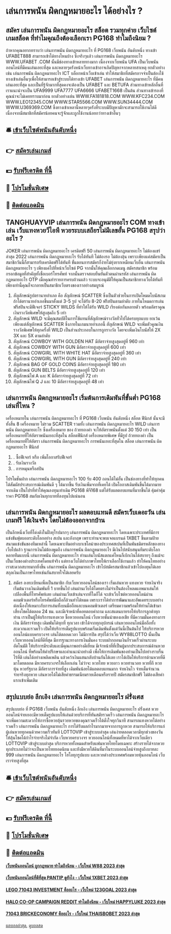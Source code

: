 # เล่นการพนัน ผิดกฎหมายอะไร ได้อย่างไร ?
## สมัคร เล่นการพนัน ผิดกฎหมายอะไร สล็อต รวมทุกค่าย เว็บไซต์ เกมสล็อต ที่ทำไมคุณถึงต้องเลือกเรา PG168 ทำไมถึงนิยม ?
ถ้าหากคุณอยากทราบว่า เล่นการพนัน ผิดกฎหมายอะไร ที่ PG168 เว็บพนัน อันดับหนึ่ง ทางเข้า UFABET888 สามารถเข้าได้ทางไหนบ้าง ซึ่งจริงๆแล้ว เล่นการพนัน ผิดกฎหมายอะไร WWW.UFABET .COM นั้นมีช่องทางเข้าหลายทางมาก เนื่องจากเว็บพนัน UFA เป็นเว็บพนันออนไลน์ที่มีคนเล่นเอยะที่สุด และหลายๆครังหน้าเว็บทางเข้าอาจเกิดปัญหาจากหลายสาเหตุ ยกตัวอย่างเช่น เล่นการพนัน ผิดกฎหมายอะไร ICT บล็อกหน้าเว็บเข้าเล่น ทำให้สมาชิกที่สมัครอาจจำเป็นต้องใช้ทางเข้าเล่นอื่นๆเพื่อให้สามารถเข้าสู่ระบบได้ทางเข้า UFABET เล่นการพนัน ผิดกฎหมายอะไร ที่มีคนเล่นเอยะที่สุด และเป็นที่รู้จักมากที่สุดคงจะต้องเป็น UFABET และ BETUFA ส่วนทางเข้าหลักอื่นที่เราแนะนำจะเป็น UFA9999 UFA7777 UFA6666 UFABET1668 เป็นต้น ส่วนทางเข้ารองที่คุณน่าจะไม่เคยทราบมาก่อน ยกตัวอย่างเช่น WWW.FA181818.COM WWW.KFC234.COM WWW.LEO12345.COM WWW.STAR5566.COM WWW.SUN34444.COM WWW.U369369.COM ซึ่งทางเข้าเหลานี้หลายๆครังที่ระบบมีปัญหามักจะสามารถใช้งานได้ดีเนื่องจากมีสมาชิกที่สมัครน้อยคนจะรู้จักและถูกใช้งานน้อยกว่าทางเข้าอื่นๆ

## 🛎 [เข้าเว็บไซต์พนันอันดับหนึ่ง](https://bit.ly/3SdLNi2)
## 👉 [สมัครเล่นเกมส์](https://bit.ly/3SdLNi2)
## 💵 [รับฟรีเครดิต ที่นี้](https://bit.ly/3dyRKHj)
## 👑 [โปรโมชั่นพิเศษ](https://bit.ly/3dyRKHj)
## 📱 [ติดต่อแอดมิน](https://bit.ly/3dyRKHj)

## TANGHUAYVIP เล่นการพนัน ผิดกฎหมายอะไร COM ทางเข้าเล่น เว็บแทงหวยวีไอพี หวยระบบเสถียรไม่มีเลขอั้น PG168 สรุปว่าอะไร ?
JOKER เล่นการพนัน ผิดกฎหมายอะไร เครดิตฟรี 50 เล่นการพนัน ผิดกฎหมายอะไร ไม่ต้องแชร์ ล่าสุด 2022 เล่นการพนัน ผิดกฎหมายอะไร รับได้ทันที ไม่ต้องรอ ไม่ต้องลุ้น เพราะเพียงแค่สมัครเป็นสมาชิกวันนี้ก็สามารถรับเครดิตฟรีได้ทันที ขั้นตอนการสมัครก็ง่ายไม่ยุ่งยากเหมือนเว็บอื่น เล่นการพนัน ผิดกฎหมายอะไร ๆ เพียงแค่ไปที่หน้าเว็บไซต์ PG จากนั้นให้คุณเลือกกดเมนู สมัครสมาชิก พร้อมกรอกข้อมูลที่สำคัญทั้งชื่อเบอร์โทรศัพท์ จากนั้นตรวจสอบยืนยันตัวตนผ่านรหัส เล่นการพนัน ผิดกฎหมายอะไร OTP เมื่อคุณทำรายการครบถ้วนแล้ว ระบบจะอนุมัติให้คุณเป็นสมาชิกทางเว็บได้ทันที เพียงเท่านี้คุณก็จะกลายเป็นสมาชิกเว็บตรงของเราอย่างสมบูรณ์
1. สัญลักษณ์รูปตรานายอำเภอ คือ สัญลักษณ์ SCATTER ซึ่งเป็นตัวช่วยในการเปิดโหมดโบนัสเกม ถ้าได้ตรานายอำเภอขึ้นมาตั้งแต่ 3-5 รูป จะได้รับ 8-20 ฟรีสปินตามลำดับ ภายในโหมดการเล่นฟรีสปินจะมีฟีเจอร์ STICKY WILDS ที่ทำให้ได้รับ WILD เรียงต่อกันหลายตัว พร้อมอัตราคูณเงินรางวัลพิเศษให้สูงสุดถึง 5 เท่า
2. สัญลักษณ์ WILD จะมีคุณสมบัติในการใช้แทนที่สัญลักษณ์รางวัลทั่วไปได้ครบทุกแบบ ยกเว้นเพียงแต่สัญลักษณ์ SCATTER ซึ่งภายในเกมนายอำเภอนี้ สัญลักษณ์ WILD จะเพิ่มตัวคูณเงินรางวัลพิเศษให้ทุกครั้งที่ WILD เป็นส่วนประกอบในการถูกรางวัล โดยจะเพิ่มเงินโบนัสให้ 2X 3X และ 5X ตามลำดับ
3. สัญลักษณ์ COWBOY WITH GOLDEN HAT มีอัตราจ่ายสูงสุดอยู่ที่ 960 เท่า
4. สัญลักษณ์ COWBOY WITH GUN มีอัตราจ่ายสูงสุดอยู่ที่ 600 เท่า
5. สัญลักษณ์ COWGIRL WITH WHITE HAT มีอัตราจ่ายสูงสุดอยู่ที่ 360 เท่า
6. สัญลักษณ์ COWGIRL WITH GUN มีอัตราจ่ายสูงสุดอยู่ที่ 240 เท่า
7. สัญลักษณ์ BAG OF GOLD COINS มีอัตราจ่ายสูงสุดอยู่ที่ 180 เท่า
8. สัญลักษณ์ GUN BELTS มีอัตราจ่ายสูงสุดอยู่ที่ 120 เท่า
9. สัญลักษณ์ไพ่ A และ K มีอัตราจ่ายสูงสุดอยู่ที่ 72 เท่า
10. สัญลักษณ์ไพ่ Q J และ 10 มีอัตราจ่ายสูงสุดอยู่ที่ 48 เท่า

## เล่นการพนัน ผิดกฎหมายอะไร เริ่มต้นการเดิมพันที่ขั้นต่ำ PG168 เล่นที่ไหน ?
เครื่องหมายใน เล่นการพนัน ผิดกฎหมายอะไร ที่ PG168 เว็บพนัน อันดับหนึ่ง สล็อต ฟีนิกส์ นั้นจะมีทั้งสิ้น 8 เครื่องหมาย ไม่รวม SCATTER รวมทั้ง เล่นการพนัน ผิดกฎหมายอะไร WILD เล่นการพนัน ผิดกฎหมายอะไร ซึ่งเครื่องหมาย ของ ถ้วยทองคำ จะให้อัตราพนันตั้งแต่ 30 150 เท่า เป็นเครื่องหมายที่ให้อัตราพนันเยอะที่สุดใน สล็อตฟีนิกส์
เครื่องหมายพิเศษ ที่มีรูป ถ้วยทองคำ เป็นเครื่องหมายที่ให้อัตรา เล่นการพนัน ผิดกฎหมายอะไร การพนันเยอะที่สุดใน สล็อต เล่นการพนัน ผิดกฎหมายอะไร ฟีนิกส์
1. . ซื้อฟีเจอร์ หรือ เพิ่มโอกาสรับฟีเจอร์
2. . รับเงินรางวัล
3. . การหมุนหรือสปิน

โปรโมชั่นฝาก เล่นการพนัน ผิดกฎหมายอะไร 100 รับ 400 ถอนได้ไม่อั้น เป็นช่องทางที่ทำให้ทุกคนได้สัมผัสประสบการณ์เดิมพันดี ๆ ได้มากขึ้น รับเงินเพิ่มจากที่เคยได้ เปิดโอกาสเดิมพันขึ้นได้มากมายจากเดิม เป็นโปรที่ทำให้คุณลงทุนเท่าเดิม PG168 พีจี168 แต่ได้รับผลตอบแทนที่มากขึ้นได้ คุ้มค่าคุ้มราคา PG168 สมกับเงินทุกบาทที่ลงทุนไปแน่นอน

## เล่นการพนัน ผิดกฎหมายอะไร ผลตอบแทนดี สมัครเว็บเดอะวัน เล่นเกมฟรี ได้เงินจริง โดยไม่ต้องออกจากบ้าน
เป็นอีกหนึ่งเว็บที่โด่งดังในฝั่งยุโรปมากๆ เล่นการพนัน ผิดกฎหมายอะไร โดยเฉพาะประเทศที่มีการแข่งขันฟุตบอลระดับโลกอย่าง สเปน และอังกฤษ เพราะท่านจะพบเจอแบรนด์ 1XBET ขึ้นตามป้ายสนามแข่งขันของทีมเหล่านี้ โดยเฉพาะทีมอย่างบาเซโลน่าของประเทศสเปนที่เป็นพันธมิตรหลักของทางเว็บไปแล้ว ฐานการเงินไม่ต้องพูดถึง เล่นการพนัน ผิดกฎหมายอะไร มีเงินไปสนับสนุนทีมระดับโลกหลายทีมแบบนี้ เล่นการพนัน ผิดกฎหมายอะไร ท่านเล่นโบนัสแตกแค่ไหนก็เบิกเงินได้สบายๆ
ถึงแม้จะเป็นเว็บของต่างประเทศโดยแท้จริง แต่ทางเว็บได้ทำภาษาไทยให้เราเลือกใช้งานแล้ว ทำให้คนไทยอย่างเราสะดวกสบายมากยิ่งขึ้น เล่นการพนัน ผิดกฎหมายอะไร เข้าไปสมัครสมาชิกแล้วเข้าไปลงทุนได้เลย สกุลเงินเป็นภาษาไทยเช่นกันสบายใจได้เลยครับ
1. สมัคร ลงทะเบียนเพื่อเป็นสมาชิก กับเว็บหวยออนไลน์ของเรา เริ่มเล่นหวย แทงหวย จ่ายเงินจริง เริ่มต้นวางเงินเดิมพันที่ 1 บาทขึ้นไป เล่นผ่านเว็บได้โดยตรงไม่จำเป็นต้องโหลดแอพมาเล่นให้เปลืองพื้นที่โทรศัพท์เลย เล่นผ่านเว็บเข้าเล่นจากที่ใดก็ได้ จะเข้าเว็บไซต์หวยออนไลน์ผ่านคอมพิวเตอร์หรือโทรศัพท์มือถือก็ล้วนทำได้หมด เพราะเราได้ทำการพัฒนาและอัพเดทระบบอย่างต่อเนื่องให้เหมาะกับการเล่นทั้งบนมือถือและบนคอมพิวเตอร์ เตรียมความพร้อมให้ท่านได้เข้ามาเสี่ยงโชคได้ตลอด 24 ชม. และมีเจ้าหน้าที่คอยตอบคำถาม และสแตนบายรอให้บริการลูกค้าทุกท่าน เราเป็นผู้ให้บริการแทงหวย ซื้อหวยออนไลน์ เว็บหวยชั้นนำของเอเชีย ที่มีความมั่นคงทางการเงิน มีอัตราจ่ายสูง เดิมพันได้ทุกที่ ทุกเวลา เข้าได้จากทุกอุปกรณ์ เล่นหวยออนไลน์มือถือทั้งสะดวกและรวดเร็ว เปิดให้บริการเต็มรูปแบบพร้อมเริ่มเดิมพันตั้งแต่วันนี้เป็นต้นไป ให้บริการหวยออนไลน์แบบครบวงจร เล่นได้ตลอดเวลา ไม่มีการปิด สรุปได้ว่าเว็บ WY88LOTTO นั้นเป็น เว็บหวยออนไลน์ที่ดีที่สุด มีการฐานะทางการเงินมั่นคง ระบบฝากถอนเงินก็รวดเร็วผ่านระบบอัตโนมัติ ให้บริการมีระดับและมีคุณภาพอย่างดีเยี่ยม มีเจ้าหน้าที่ที่เป็นผู้มากประสบการณ์ด้านหวยออนไลน์ ที่พร้อมให้คำปรึกษาและคำแนะนำอย่างดี เพื่อให้การเดิมพันของท่านเป็นไปอย่างราบรื่น ไร้ที่ติ เล่นได้อย่างเพลิดเพลิน แล้วคว้าเงินแสนกลับบ้านกันได้เลย เราได้เปิดให้บริการด้านหวยที่ดีมาโดยตลอด มีหวยครบวงจรให้เลือกเล่น ไม่ว่าจะ หวยไทย หวยลาว หวยฮานวอย หวยยี่กี หวยหุ้น หวยรัฐบาล มีอัตราการจ่ายที่สูง เดิมพันน้อยได้ผลตอบแทนมาก จ่ายเงินไว จ่ายเต็มจำนวน จ่ายจริงทุกหวย เล่นหวยได้ไม่เสียค่าธรรมเนียมรายเดือนหรือรายปี สมัครสมาชิกฟรี ไม่ต้องเสียค่าแรกเข้าเพิ่มเติม

## สรุปแบบย่อ ลีกเอิง เล่นการพนัน ผิดกฎหมายอะไร ฝรั่งเศส
สรุปแบบย่อ ที่ PG168 เว็บพนัน อันดับหนึ่ง ลีกเอิง เล่นการพนัน ผิดกฎหมายอะไร ฝรั่งเศส หวยออนไลน์จ่ายเยอะมีหวยเต็มรูปแบบให้เล่นด้วยบริการที่ทันสมัยรวดเร็ว เล่นการพนัน ผิดกฎหมายอะไร จะเพิ่มความสะดวกให้การซื้อหวยลุ้นรวยหวยของคุณรวดเร็วได้ดั่งใจทุกวินาที สามารถแทงหวยได้อย่างรวดเร็ว เล่นการพนัน ผิดกฎหมายอะไร การได้รับผลกำไรมากมายจากการถูกหวย สามารถให้บริการแก่ผู้เล่นหวยทุกคนด้วยความเร็วทันที LOTTOVIP เข้าสู่ระบบล่าสุด เล่นง่ายตลอดเวลามีทุกช่วงของวันให้ลุ้นโชคได้กำไรจ่ายจริงไม่จำกัด เว็บหวยครบวงจร หวยออนไลน์ทั้งหมดที่หาได้จากเว็บเดียว LOTTOVIP เข้าสู่ระบบล่าสุด บริการหวยทั้งหมดสำหรับแฟนหวยไทยโดยเฉพาะ สร้างรายได้จากหวยทุกประเภทไม่ว่าจะเป็นหวยไทยยอดนิยม และยังมีหวยใต้ดินที่มาในระบบออนไลน์จ่ายสูงถึงบาทละ 999 เล่นการพนัน ผิดกฎหมายอะไร ไฮโลทุกรูปแบบ และหวยต่างประเทศพร้อมหวยหุ้นออนไลน์ เว็บเราจ่ายสูงที่สุด

## 🛎 [เข้าเว็บไซต์พนันอันดับหนึ่ง](https://bit.ly/3SdLNi2)
## 👉 [สมัครเล่นเกมส์](https://bit.ly/3SdLNi2)
## 💵 [รับฟรีเครดิต ที่นี้](https://bit.ly/3dyRKHj)
## 👑 [โปรโมชั่นพิเศษ](https://bit.ly/3dyRKHj)
## 📱 [ติดต่อแอดมิน](https://bit.ly/3dyRKHj)

#### [เว็บพนันออนไลน์ ถูกกฎหมาย ทำไมถึงนิยม - เว็บใหม่ W88 2023 ล่าสุด](https://atom.io/themes/เว็บพนันออนไลน์%20ถูกกฎหมาย%20ทำไมถึงนิยม%20-%20เว็บใหม่%20w88%202023%20ล่าสุด)
#### [เว็บพนันออนไลน์ที่ดีที่สุด PANTIP ดูยังไง - เว็บใหม่ 1XBET 2023 ล่าสุด](https://atom.io/themes/เว็บพนันออนไลน์ที่ดีที่สุด%20pantip%20ดูยังไง%20-%20เว็บใหม่%201xbet%202023%20ล่าสุด)
#### [LEGO 71043 INVESTMENT คืออะไร - เว็บใหม่ 123GOAL 2023 ล่าสุด](https://atom.io/themes/lego%2071043%20investment%20คืออะไร%20-%20เว็บใหม่%20123goal%202023%20ล่าสุด)
#### [HALO CO-OP CAMPAIGN REDDIT ทำไมถึงนิยม - เว็บใหม่ HAPPYLUKE 2023 ล่าสุด](https://atom.io/themes/halo%20co-op%20campaign%20reddit%20ทำไมถึงนิยม%20-%20เว็บใหม่%20happyluke%202023%20ล่าสุด)
#### [71043 BRICKECONOMY คืออะไร - เว็บใหม่ THAISBOBET 2023 ล่าสุด](https://atom.io/themes/71043%20brickeconomy%20คืออะไร%20-%20เว็บใหม่%20thaisbobet%202023%20ล่าสุด)

[ผลบอลล่าสุด](https://siamsport.tv "ผลบอลล่าสุด"), [ดูบอลสด](https://siamsport.tv/ดูบอลสด "ดูบอลสด")